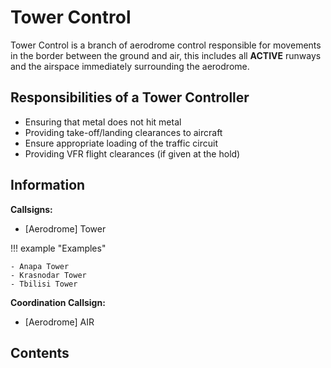 # Tower Control

Tower Control is a branch of aerodrome control responsible for movements in the border between the ground and air, this includes all **ACTIVE** runways and the airspace immediately surrounding the aerodrome.

## Responsibilities of a Tower Controller

- Ensuring that metal does not hit metal
- Providing take-off/landing clearances to aircraft
- Ensure appropriate loading of the traffic circuit
- Providing VFR flight clearances (if given at the hold)

## Information

**Callsigns:**

- [Aerodrome] Tower

!!! example "Examples"

    - Anapa Tower
    - Krasnodar Tower
    - Tbilisi Tower
    
**Coordination Callsign:**

- [Aerodrome] AIR

## Contents

